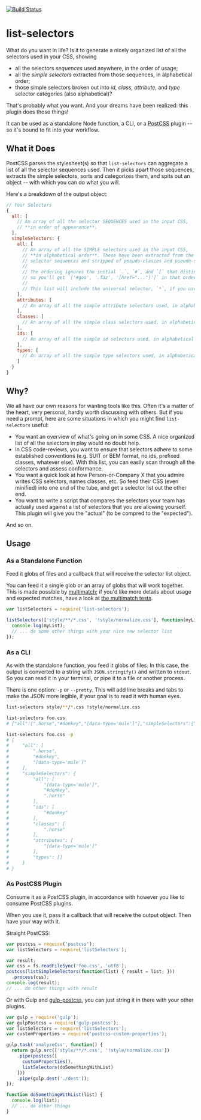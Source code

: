 [![Build Status](https://travis-ci.org/davidtheclark/list-selectors.svg?branch=master)](https://travis-ci.org/davidtheclark/list-selectors)

# list-selectors

What do you want in life? Is it to generate a nicely organized list of all the selectors used in your CSS, showing

- all the selectors *sequences* used anywhere, in the order of usage;
- all the *simple selectors* extracted from those sequences, in alphabetical order;
- those simple selectors broken out into *id*, *class*, *attribute*, and *type* selector categories (also alphabetical)?

That's probably what you want. And your dreams have been realized: this plugin does those things!

It can be used as a standalone Node function, a CLI, or a [PostCSS](https://github.com/postcss/postcss) plugin -- so it's bound to fit into your workflow.

## What it Does

PostCSS parses the stylesheet(s) so that `list-selectors` can aggregate a list of all the selector sequences used. Then it picks apart those sequences, extracts the simple selectors, sorts and categorizes them, and spits out an object -- with which you can do what you will.

Here's a breakdown of the output object:

```js
// Your Selectors
{
  all: [
    // An array of all the selector SEQUENCES used in the input CSS,
    // **in order of appearance**.
  ],
  simpleSelectors: {
    all: [
      // An array of all the SIMPLE selectors used in the input CSS,
      // **in alphabetical order**. These have been extracted from the
      // selector sequences and stripped of pseudo-classes and pseudo-selectors.
      //
      // The ordering ignores the initial `.`, `#`, and `[` that distinguish selectors,
      // so you'll get `['#goo', '.faz', '[href="..."]']` in that order. See?
      //
      // This list will include the universal selector, `*`, if you use it.
    ],
    attributes: [
      // An array of all the simple attribute selectors used, in alphabetical order.
    ],
    classes: [
      // An array of all the simple class selectors used, in alphabetical order.
    ],
    ids: [
      // An array of all the simple id selectors used, in alphabetical order.
    ],
    types: [
      // An array of all the simple type selectors used, in alphabetical order.
    ]
  }
}
```

## Why?

We all have our own reasons for wanting tools like this. Often it's a matter of the heart, very personal, hardly worth discussing with others. But if you need a prompt, here are some situations in which you might find `list-selectors` useful:

- You want an overview of what's going on in some CSS. A nice organized list of all the selectors in play would no doubt help.
- In CSS code-reviews, you want to ensure that selectors adhere to some established conventions (e.g. SUIT or BEM format, no ids, prefixed classes, whatever else). With this list, you can easily scan through all the selectors and assess conformance.
- You want a quick look at how Person-or-Company X that you admire writes CSS selectors, names classes, etc. So feed their CSS (even minified) into one end of the tube, and get a selector list out the other end.
- You want to write a script that compares the selectors your team has actually used against a list of selectors that you are allowing yourself. This plugin will give you the "actual" (to be compred to the "expected").

And so on.

## Usage

### As a Standalone Function

Feed it globs of files and a callback that will receive the selector list object.

You can feed it a single glob or an array of globs that will work together. This is made possible by [multimatch](https://github.com/sindresorhus/multimatch); if you'd like more details about usage and expected matches, have a look at [the multimatch tests](https://github.com/sindresorhus/multimatch/blob/master/test.js).

```js
var listSelectors = require('list-selectors');

listSelectors(['style/**/*.css', '!style/normalize.css'], function(myList) {
  console.log(myList);
  // ... do some other things with your nice new selector list
});

```

### As a CLI

As with the standalone function, you feed it globs of files. In this case, the output is converted to a string with `JSON.stringify()` and written to `stdout`. So you can read it in your terminal, or pipe it to a file or another process.

There is one option: `-p` or `--pretty`. This will add line breaks and tabs to make the JSON more legible, if your goal is to read it with human eyes.

```bash
list-selectors style/**/*.css !style/normalize.css

list-selectors foo.css
# {"all":[".horse","#donkey","[data-type='mule']"],"simpleSelectors":{"all":["[data-type='mule']","#donkey",".horse"],"ids":["#donkey"],"classes":[".horse"],"attributes":["[data-type='mule']"],"types":[]}}

list-selectors foo.css -p
# {
#     "all": [
#         ".horse",
#         "#donkey",
#         "[data-type='mule']"
#     ],
#     "simpleSelectors": {
#         "all": [
#             "[data-type='mule']",
#             "#donkey",
#             ".horse"
#         ],
#         "ids": [
#             "#donkey"
#         ],
#         "classes": [
#             ".horse"
#         ],
#         "attributes": [
#             "[data-type='mule']"
#         ],
#         "types": []
#     }
# }
```

### As PostCSS Plugin

Consume it as a PostCSS plugin, in accordance with however you like to consume PostCSS plugins.

When you use it, pass it a callback that will receive the output object. Then have your way with it.

Straight PostCSS:
```js
var postcss = require('postcss');
var listSelectors = require('listSelectors');

var result;
var css = fs.readFileSync('foo.css', 'utf8');
postcss(listSimpleSelectors(function(list) { result = list; }))
  .process(css);
console.log(result);
// ... do other things with result
```

Or with Gulp and [gulp-postcss](https://github.com/w0rm/gulp-postcss), you can just string it in there with your other plugins.

```js
var gulp = require('gulp');
var gulpPostcss = require('gulp-postcss');
var listSelectors = require('listSelectors');
var customProperties = require('postcss-custom-properties');

gulp.task('analyzeCss', function() {
  return gulp.src(['style/**/*.css', '!style/normalize.css'])
    .pipe(postcss([
      customProperties(),
      listSelectors(doSomethingWithList)
    ]))
    .pipe(gulp.dest('./dest'));
});

function doSomethingWithList(list) {
  console.log(list);
  // ... do other things
}
```
